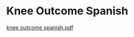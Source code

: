 # Knee Outcome Spanish

[knee outcome spanish.pdf](Knee%20Outcome%20Spanish%20e09c9a9e5636452da9d74ec8e007870a/knee_outcome_spanish.pdf)